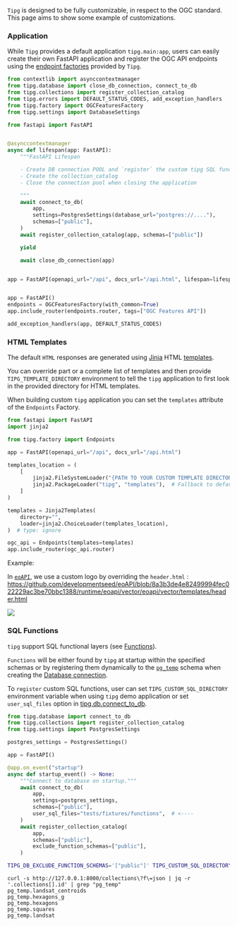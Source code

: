 
`Tipg` is designed to be fully customizable, in respect to the OGC standard. This page aims to show some example of customizations.


### Application

While `Tipg` provides a default application `tipg.main:app`, users can easily create their own FastAPI application and register the OGC API endpoints using the [endpoint factories](/user_guide/factories/) provided by `Tipg`.

```python
from contextlib import asynccontextmanager
from tipg.database import close_db_connection, connect_to_db
from tipg.collections import register_collection_catalog
from tipg.errors import DEFAULT_STATUS_CODES, add_exception_handlers
from tipg.factory import OGCFeaturesFactory
from tipg.settings import DatabaseSettings

from fastapi import FastAPI


@asynccontextmanager
async def lifespan(app: FastAPI):
    """FastAPI Lifespan

    - Create DB connection POOL and `register` the custom tipg SQL function within `pg_temp`
    - Create the collection_catalog
    - Close the connection pool when closing the application

    """
    await connect_to_db(
        app,
        settings=PostgresSettings(database_url="postgres://...."),
        schemas=["public"],
    )
    await register_collection_catalog(app, schemas=["public"])

    yield

    await close_db_connection(app)


app = FastAPI(openapi_url="/api", docs_url="/api.html", lifespan=lifespan,)


app = FastAPI()
endpoints = OGCFeaturesFactory(with_common=True)
app.include_router(endpoints.router, tags=["OGC Features API"])

add_exception_handlers(app, DEFAULT_STATUS_CODES)
```

### HTML Templates

The default `HTML` responses are generated using [Jinja](https://jinja.palletsprojects.com) HTML [templates](https://github.com/developmentseed/tipg/tree/main/tipg/templates).

You can override part or a complete list of templates and then provide `TIPG_TEMPLATE_DIRECTORY` environment to tell the `tipg` application to first look in the provided directory for HTML templates.

When building custom `tipg` application you can set the `templates` attribute of the `Endpoints` Factory.

```python
from fastapi import FastAPI
import jinja2

from tipg.factory import Endpoints

app = FastAPI(openapi_url="/api", docs_url="/api.html")

templates_location = (
    [
        jinja2.FileSystemLoader("{PATH TO YOUR CUSTOM TEMPLATE DIRECTORY}"),
        jinja2.PackageLoader("tipg", "templates"),  # Fallback to default's tipg templates
    ]
)

templates = Jinja2Templates(
    directory="",
    loader=jinja2.ChoiceLoader(templates_location),
)  # type: ignore

ogc_api = Endpoints(templates=templates)
app.include_router(ogc_api.router)
```

Example:

In [`eoAPI`](https://github.com/developmentseed/eoAPI), we use a custom logo by overriding the `header.html` : https://github.com/developmentseed/eoAPI/blob/8a3b3de4e82499994fec022229ac3be70bbc1388/runtime/eoapi/vector/eoapi/vector/templates/header.html

![](https://github.com/developmentseed/tipg/assets/10407788/8c79e668-252b-464c-a50b-8efe7a99d931)


### SQL Functions

`tipg` support SQL functional layers (see [Functions](/advanced/functions/)).

`Functions` will be either found by `tipg` at startup within the specified schemas or by registering them dynamically to the [`pg_temp`](https://www.postgresql.org/docs/current/runtime-config-client.html) schema when creating the [Database connection](https://github.com/developmentseed/tipg/blob/2543707238a97a0527effff710a83f9bea66440f/tipg/db.py#L63-L65).

To `register` custom SQL functions, user can set `TIPG_CUSTOM_SQL_DIRECTORY` environment variable when using `tipg` demo application or set `user_sql_files` option in [tipg.db.connect_to_db](https://github.com/developmentseed/tipg/blob/2543707238a97a0527effff710a83f9bea66440f/tipg/main.py#L90-L109).

```python
from tipg.database import connect_to_db
from tipg.collections import register_collection_catalog
from tipg.settings import PostgresSettings

postgres_settings = PostgresSettings()

app = FastAPI()

@app.on_event("startup")
async def startup_event() -> None:
    """Connect to database on startup."""
    await connect_to_db(
        app,
        settings=postgres_settings,
        schemas=["public"],
        user_sql_files="tests/fixtures/functions",  # <----
    )
    await register_collection_catalog(
        app,
        schemas=["public"],
        exclude_function_schemas=["public"],
    )
```

```bash
TIPG_DB_EXCLUDE_FUNCTION_SCHEMAS='["public"]' TIPG_CUSTOM_SQL_DIRECTORY=tests/fixtures/functions  uvicorn tipg.main:app --port 8000 --reload
```

```
curl -s http://127.0.0.1:8000/collections\?f\=json | jq -r '.collections[].id' | grep "pg_temp"
pg_temp.landsat_centroids
pg_temp.hexagons_g
pg_temp.hexagons
pg_temp.squares
pg_temp.landsat
```
